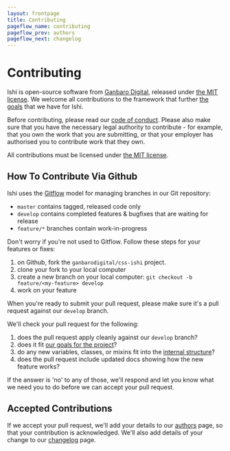 ```yaml
---
layout: frontpage
title: Contributing
pageflow_name: contributing
pageflow_prev: authors
pageflow_next: changelog
---
```


# Contributing

Ishi is open-source software from [Ganbaro Digital](https://ganbarodigital.com), released under [the MIT license](license.html). We welcome all contributions to the framework that further [the goals](goals.html) that we have for Ishi.

Before contributing, please read our [code of conduct](code-of-conduct.html). Please also make sure that you have the necessary legal authority to contribute - for example, that you own the work that you are submitting, or that your employer has authorised you to contribute work that they own.

All contributions must be licensed under [the MIT license](license.html).

## How To Contribute Via Github

Ishi uses the [Gitflow](http://datasift.github.io/gitflow/) model for managing branches in our Git repository:

* `master` contains tagged, released code only
* `develop` contains completed features & bugfixes that are waiting for release
* `feature/*` branches contain work-in-progress

Don't worry if you're not used to Gitflow. Follow these steps for your features or fixes:

1. on Github, fork the `ganbarodigital/css-ishi` project.
1. clone your fork to your local computer
1. create a new branch on your local computer: `git checkout -b feature/<my-feature> develop`
1. work on your feature

When you're ready to submit your pull request, please make sure it's a pull request against our `develop` branch.

We'll check your pull request for the following:

1. does the pull request apply cleanly against our `develop` branch?
1. does it fit [our goals for the project](goals.html)?
1. do any new variables, classes, or mixins fit into the [internal structure](sass-structure.html)?
1. does the pull request include updated docs showing how the new feature works?

If the answer is 'no' to any of those, we'll respond and let you know what we need you to do before we can accept your pull request.

## Accepted Contributions

If we accept your pull request, we'll add your details to our [authors](authors.html) page, so that your contribution is acknowledged. We'll also add details of your change to our [changelog](changelog.html) page.
